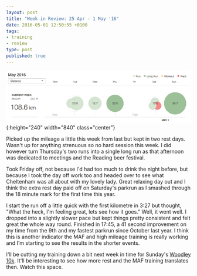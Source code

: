 ```yaml
---
layout: post
title: "Week in Review: 25 Apr - 1 May '16"
date: 2016-05-01 12:50:55 +0100
tags:
- training
- review
type: post
published: true
---
```


![Week in Review: 25 Apr - 1 May '16](/assets/week-in-review-25Apr-1May16.png){:height="240" width="840" class="center"}

Picked up the mileage a little this week from last but kept in two rest days.  Wasn't up for anything strenuous so no hard session this week.  I did however turn Thursday's two runs into a single long run as that afternoon was dedicated to meetings and the Reading beer festival.

Took Friday off, not because I'd had too much to drink the night before, but because I took the day off work too and headed over to see what Cheltenham was all about with my lovely lady.  Great relaxing day out and I think the extra rest day paid off on Saturday's parkrun as I smashed through the 18 minute mark for the first time this year.

I start the run off a little quick with the first kilometre in 3:27 but thought, "What the heck, I'm feeling great, lets see how it goes."  Well, it went well. I dropped into a slightly slower pace but kept things pretty consistent and felt great the whole way round.  Finished in 17:45, a 41 second improvement on my time from the 9th and my fastest parkrun since October last year.  I think this is another indicator the MAF and high mileage training is really working and I'm starting to see the results in the shorter events.  

I'll be cutting my training down a bit next week in time for Sunday's [Woodley 10k](http://www.barnesfitness.co.uk/event/woodley-10km).  It'll be interesting to see how more rest and the MAF training translates then. Watch this space.
